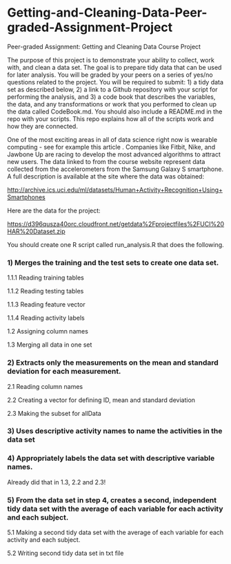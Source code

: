 # Getting-and-Cleaning-Data-Peer-graded-Assignment-Project
Peer-graded Assignment: Getting and Cleaning Data Course Project


The purpose of this project is to demonstrate your ability to collect, work with, and clean a data set. The goal is to prepare tidy data that can be used for later analysis. You will be graded by your peers on a series of yes/no questions related to the project. You will be required to submit: 1) a tidy data set as described below, 2) a link to a Github repository with your script for performing the analysis, and 3) a code book that describes the variables, the data, and any transformations or work that you performed to clean up the data called CodeBook.md. You should also include a README.md in the repo with your scripts. This repo explains how all of the scripts work and how they are connected.

One of the most exciting areas in all of data science right now is wearable computing - see for example this article . Companies like Fitbit, Nike, and Jawbone Up are racing to develop the most advanced algorithms to attract new users. The data linked to from the course website represent data collected from the accelerometers from the Samsung Galaxy S smartphone. A full description is available at the site where the data was obtained:

http://archive.ics.uci.edu/ml/datasets/Human+Activity+Recognition+Using+Smartphones 

Here are the data for the project:

 https://d396qusza40orc.cloudfront.net/getdata%2Fprojectfiles%2FUCI%20HAR%20Dataset.zip  

You should create one R script called run_analysis.R that does the following. 

### 1) Merges the training and the test sets to create one data set.
1.1.1 Reading training tables

1.1.2 Reading testing tables

1.1.3 Reading feature vector

1.1.4 Reading activity labels

1.2 Assigning column names

1.3 Merging all data in one set

### 2) Extracts only the measurements on the mean and standard deviation for each measurement.
2.1 Reading column names

2.2 Creating a vector for defining ID, mean and standard deviation

2.3 Making the subset for allData

### 3) Uses descriptive activity names to name the activities in the data set
### 4) Appropriately labels the data set with descriptive variable names.
Already did that in 1.3, 2.2 and 2.3!

### 5) From the data set in step 4, creates a second, independent tidy data set with the average of each variable for each activity and each subject.
5.1 Making a second tidy data set with the average of each variable for each activity and each subject.

5.2 Writing second tidy data set in txt file
